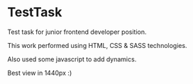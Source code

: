# TestTask

Test task for junior frontend developer position.

This work performed using HTML, CSS & SASS technologies.

Also used some javascript to add dynamics.

Best view in 1440px :)
